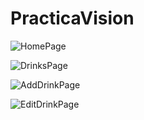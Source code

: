 # PracticaVision

![HomePage](https://github.com/user-attachments/assets/f5d910cc-f005-423b-829b-b4175b058fab)

![DrinksPage](https://github.com/user-attachments/assets/1af49355-d98d-4587-8bd8-3b3afe39f101)

![AddDrinkPage](https://github.com/user-attachments/assets/b6bbc518-ae47-4b92-b099-d3c95e51ed28)

![EditDrinkPage](https://github.com/user-attachments/assets/3afd5c20-9d42-4941-b8ce-5981bb118393)
